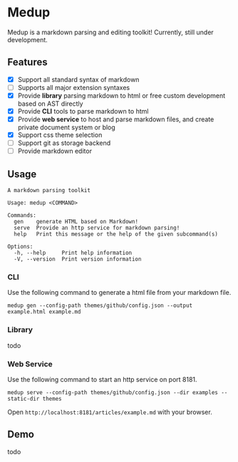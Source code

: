 # Medup
Medup is a markdown parsing and editing toolkit! Currently, still under development.

## Features
* [x] Support all standard syntax of markdown
* [ ] Supports all major extension syntaxes
* [x] Provide **library** parsing markdown to html or free custom development based on AST directly
* [x] Provide **CLI** tools to parse markdown to html
* [x] Provide **web service** to host and parse markdown files, and create private document system or blog
* [x] Support css theme selection
* [ ] Support git as storage backend
* [ ] Provide markdown editor

## Usage
```
A markdown parsing toolkit

Usage: medup <COMMAND>

Commands:
  gen    generate HTML based on Markdown!
  serve  Provide an http service for markdown parsing!
  help   Print this message or the help of the given subcommand(s)

Options:
  -h, --help     Print help information
  -V, --version  Print version information
```

### CLI

Use the following command to generate a html file from your markdown file.
```
medup gen --config-path themes/github/config.json --output example.html example.md
```

### Library
todo

### Web Service

Use the following command to start an http service on port 8181.
```
medup serve --config-path themes/github/config.json --dir examples --static-dir themes
```

Open `http://localhost:8181/articles/example.md` with your browser.

## Demo
todo
